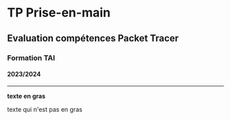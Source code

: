 # TP Prise-en-main
## Evaluation compétences Packet Tracer
### Formation TAI
#### 2023/2024

---

**texte en gras**

texte qui n'est pas en gras